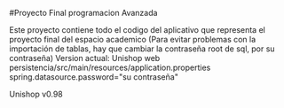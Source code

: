 #Proyecto Final programacion Avanzada

Este proyecto contiene todo el codigo del aplicativo que representa el proyecto final del espacio academico
(Para evitar problemas con la importación de tablas, hay que cambiar la contraseña root de sql, por su contraseña)
Version actual: Unishop web
persistencia/src/main/resources/application.properties
spring.datasource.password="su contraseña"

Unishop v0.98
